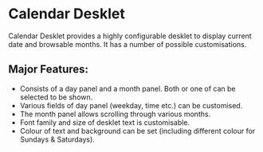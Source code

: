 # Calendar Desklet

Calendar Desklet provides a highly configurable desklet to display current date and browsable months. It has a number of possible customisations.

## Major Features:
* Consists of a day panel and a month panel. Both or one of can be selected to be shown.
* Various fields of day panel (weekday, time etc.) can be customised.
* The month panel allows scrolling through various months.
* Font family and size of desklet text is customisable.
* Colour of text and background can be set (including different colour for Sundays & Saturdays).
